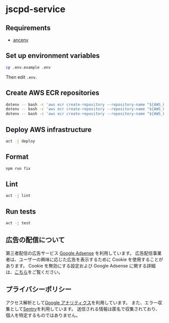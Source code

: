 # jscpd-service

## Requirements

- [ancenv](https://scrapbox.io/hata6502/ancenv)

## Set up environment variables

```bash
cp .env.example .env
```

Then edit `.env`.

## Create AWS ECR repositories

```bash
dotenv -- bash -c 'aws ecr create-repository --repository-name "${AWS_LAMBDA_ENQUEUE_FUNCTION_NAME}" --image-scanning-configuration scanOnPush=true'
dotenv -- bash -c 'aws ecr create-repository --repository-name "${AWS_LAMBDA_GENERATE_SITEMAP_FUNCTION_NAME}" --image-scanning-configuration scanOnPush=true'
dotenv -- bash -c 'aws ecr create-repository --repository-name "${AWS_LAMBDA_REPORT_FUNCTION_NAME}" --image-scanning-configuration scanOnPush=true'
```

## Deploy AWS infrastructure

```bash
act -j deploy
```

## Format

```bash
npm run fix
```

## Lint

```bash
act -j lint
```

## Run tests

```bash
act -j test
```

## 広告の配信について

第三者配信の広告サービス [Google Adsense](https://www.google.com/intl/ja_jp/adsense/start/) を利用しています。
広告配信事業者は、ユーザーの興味に応じた広告を表示するために Cookie を使用することがあります。
Cookie を無効にする設定および Google Adsense に関する詳細は、[こちら](https://policies.google.com/technologies/ads?hl=ja)をご覧ください。

## プライバシーポリシー

アクセス解析として[Google アナリティクス](https://marketingplatform.google.com/about/analytics/terms/jp/)を利用しています。
また、エラー収集として[Sentry](https://sentry.io/welcome/)を利用しています。
送信される情報は匿名で収集されており、個人を特定するものではありません。
